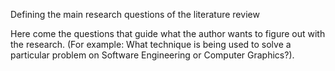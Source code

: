 Defining the main research questions of the literature review 

Here come the questions that guide what the author wants to figure out with the research. (For example: What technique is being used to solve a particular problem on Software Engineering or Computer Graphics?).